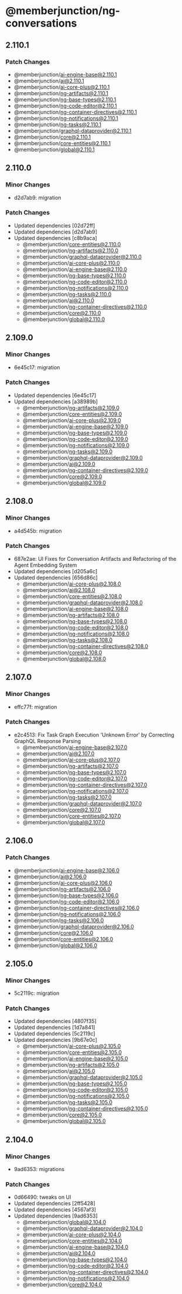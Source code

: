 # @memberjunction/ng-conversations

## 2.110.1

### Patch Changes

- @memberjunction/ai-engine-base@2.110.1
- @memberjunction/ai@2.110.1
- @memberjunction/ai-core-plus@2.110.1
- @memberjunction/ng-artifacts@2.110.1
- @memberjunction/ng-base-types@2.110.1
- @memberjunction/ng-code-editor@2.110.1
- @memberjunction/ng-container-directives@2.110.1
- @memberjunction/ng-notifications@2.110.1
- @memberjunction/ng-tasks@2.110.1
- @memberjunction/graphql-dataprovider@2.110.1
- @memberjunction/core@2.110.1
- @memberjunction/core-entities@2.110.1
- @memberjunction/global@2.110.1

## 2.110.0

### Minor Changes

- d2d7ab9: migration

### Patch Changes

- Updated dependencies [02d72ff]
- Updated dependencies [d2d7ab9]
- Updated dependencies [c8b9aca]
  - @memberjunction/core-entities@2.110.0
  - @memberjunction/ng-artifacts@2.110.0
  - @memberjunction/graphql-dataprovider@2.110.0
  - @memberjunction/ai-core-plus@2.110.0
  - @memberjunction/ai-engine-base@2.110.0
  - @memberjunction/ng-base-types@2.110.0
  - @memberjunction/ng-code-editor@2.110.0
  - @memberjunction/ng-notifications@2.110.0
  - @memberjunction/ng-tasks@2.110.0
  - @memberjunction/ai@2.110.0
  - @memberjunction/ng-container-directives@2.110.0
  - @memberjunction/core@2.110.0
  - @memberjunction/global@2.110.0

## 2.109.0

### Minor Changes

- 6e45c17: migration

### Patch Changes

- Updated dependencies [6e45c17]
- Updated dependencies [a38989b]
  - @memberjunction/ng-artifacts@2.109.0
  - @memberjunction/core-entities@2.109.0
  - @memberjunction/ai-core-plus@2.109.0
  - @memberjunction/ai-engine-base@2.109.0
  - @memberjunction/ng-base-types@2.109.0
  - @memberjunction/ng-code-editor@2.109.0
  - @memberjunction/ng-notifications@2.109.0
  - @memberjunction/ng-tasks@2.109.0
  - @memberjunction/graphql-dataprovider@2.109.0
  - @memberjunction/ai@2.109.0
  - @memberjunction/ng-container-directives@2.109.0
  - @memberjunction/core@2.109.0
  - @memberjunction/global@2.109.0

## 2.108.0

### Minor Changes

- a4d545b: migration

### Patch Changes

- 687e2ae: UI Fixes for Conversation Artifacts and Refactoring of the Agent Embedding System
- Updated dependencies [d205a6c]
- Updated dependencies [656d86c]
  - @memberjunction/ai-core-plus@2.108.0
  - @memberjunction/ai@2.108.0
  - @memberjunction/core-entities@2.108.0
  - @memberjunction/graphql-dataprovider@2.108.0
  - @memberjunction/ai-engine-base@2.108.0
  - @memberjunction/ng-artifacts@2.108.0
  - @memberjunction/ng-base-types@2.108.0
  - @memberjunction/ng-code-editor@2.108.0
  - @memberjunction/ng-notifications@2.108.0
  - @memberjunction/ng-tasks@2.108.0
  - @memberjunction/ng-container-directives@2.108.0
  - @memberjunction/core@2.108.0
  - @memberjunction/global@2.108.0

## 2.107.0

### Minor Changes

- effc77f: migration

### Patch Changes

- e2c4513: Fix Task Graph Execution 'Unknown Error' by Correcting GraphQL Response Parsing
  - @memberjunction/ai-engine-base@2.107.0
  - @memberjunction/ai@2.107.0
  - @memberjunction/ai-core-plus@2.107.0
  - @memberjunction/ng-artifacts@2.107.0
  - @memberjunction/ng-base-types@2.107.0
  - @memberjunction/ng-code-editor@2.107.0
  - @memberjunction/ng-container-directives@2.107.0
  - @memberjunction/ng-notifications@2.107.0
  - @memberjunction/ng-tasks@2.107.0
  - @memberjunction/graphql-dataprovider@2.107.0
  - @memberjunction/core@2.107.0
  - @memberjunction/core-entities@2.107.0
  - @memberjunction/global@2.107.0

## 2.106.0

### Patch Changes

- @memberjunction/ai-engine-base@2.106.0
- @memberjunction/ai@2.106.0
- @memberjunction/ai-core-plus@2.106.0
- @memberjunction/ng-artifacts@2.106.0
- @memberjunction/ng-base-types@2.106.0
- @memberjunction/ng-code-editor@2.106.0
- @memberjunction/ng-container-directives@2.106.0
- @memberjunction/ng-notifications@2.106.0
- @memberjunction/ng-tasks@2.106.0
- @memberjunction/graphql-dataprovider@2.106.0
- @memberjunction/core@2.106.0
- @memberjunction/core-entities@2.106.0
- @memberjunction/global@2.106.0

## 2.105.0

### Minor Changes

- 5c2119c: migration

### Patch Changes

- Updated dependencies [4807f35]
- Updated dependencies [1d7a841]
- Updated dependencies [5c2119c]
- Updated dependencies [9b67e0c]
  - @memberjunction/ai-core-plus@2.105.0
  - @memberjunction/core-entities@2.105.0
  - @memberjunction/ai-engine-base@2.105.0
  - @memberjunction/ng-artifacts@2.105.0
  - @memberjunction/ai@2.105.0
  - @memberjunction/graphql-dataprovider@2.105.0
  - @memberjunction/ng-base-types@2.105.0
  - @memberjunction/ng-code-editor@2.105.0
  - @memberjunction/ng-notifications@2.105.0
  - @memberjunction/ng-tasks@2.105.0
  - @memberjunction/ng-container-directives@2.105.0
  - @memberjunction/core@2.105.0
  - @memberjunction/global@2.105.0

## 2.104.0

### Minor Changes

- 9ad6353: migrations

### Patch Changes

- 0d66490: tweaks on UI
- Updated dependencies [2ff5428]
- Updated dependencies [4567af3]
- Updated dependencies [9ad6353]
  - @memberjunction/global@2.104.0
  - @memberjunction/graphql-dataprovider@2.104.0
  - @memberjunction/ai-core-plus@2.104.0
  - @memberjunction/core-entities@2.104.0
  - @memberjunction/ai-engine-base@2.104.0
  - @memberjunction/ai@2.104.0
  - @memberjunction/ng-base-types@2.104.0
  - @memberjunction/ng-code-editor@2.104.0
  - @memberjunction/ng-container-directives@2.104.0
  - @memberjunction/ng-notifications@2.104.0
  - @memberjunction/core@2.104.0
